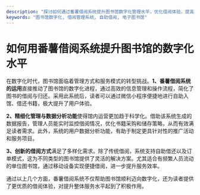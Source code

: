```yaml
---
description: "探讨如何通过番薯借阅系统提升图书馆数字化管理水平，优化借阅体验，提高运营效率。"
keywords: "图书馆数字化, 借阅管理系统, 自助借阅, 电子图书馆"
---
```

# 如何用番薯借阅系统提升图书馆的数字化水平

在数字化时代，图书馆面临着管理方式和服务模式的转型挑战。**1、番薯借阅系统的运用**直接推动了图书馆的数字化进程，通过高效的信息管理和操作流程，简化了图书的借阅与归还。采用此系统后，读者可以通过微信小程序便捷地进行自助入馆、借还书籍，极大提升了用户体验。

**2、精细化管理与数据分析功能**使得馆内运营更加趋于科学化。借助该系统生成的数据报告，管理人员能实时监控借阅情况，优化书籍采购和储存策略，从而有效满足读者需求。此外，系统的用户数据分析功能，有助于制定更具针对性的推广活动和服务项目。

**3、创新的借阅方式**满足了多样化需求。除了传统借阅，系统支持自助借还以及订单模式，这为不同类型的图书馆提供了灵活的解决方案。尤其适合有频繁人员流动的单位图书馆，通过移动设备实现便捷借阅，进一步提升服务效率。

通过以上几个方面，番薯借阅系统不仅帮助图书馆顺利迈向数字化，还为读者提供了更优质的借阅体验，对提升整体服务水平起到了积极作用。
